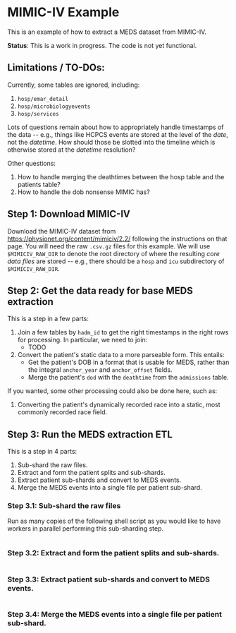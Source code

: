 # MIMIC-IV Example

This is an example of how to extract a MEDS dataset from MIMIC-IV.

**Status**: This is a work in progress. The code is not yet functional.

## Limitations / TO-DOs:

Currently, some tables are ignored, including:

1. `hosp/emar_detail`
2. `hosp/microbiologyevents`
3. `hosp/services`

Lots of questions remain about how to appropriately handle timestamps of the data -- e.g., things like HCPCS
events are stored at the level of the _date_, not the _datetime_. How should those be slotted into the
timeline which is otherwise stored at the _datetime_ resolution?

Other questions:

1. How to handle merging the deathtimes between the hosp table and the patients table?
2. How to handle the dob nonsense MIMIC has?

## Step 1: Download MIMIC-IV

Download the MIMIC-IV dataset from https://physionet.org/content/mimiciv/2.2/ following the instructions on
that page. You will need the raw `.csv.gz` files for this example. We will use `$MIMICIV_RAW_DIR` to denote
the root directory of where the resulting _core data files_ are stored -- e.g., there should be a `hosp` and
`icu` subdirectory of `$MIMICIV_RAW_DIR`.

## Step 2: Get the data ready for base MEDS extraction

This is a step in a few parts:

1. Join a few tables by `hadm_id` to get the right timestamps in the right rows for processing. In
   particular, we need to join:
   - TODO
2. Convert the patient's static data to a more parseable form. This entails:
   - Get the patient's DOB in a format that is usable for MEDS, rather than the integral `anchor_year` and
     `anchor_offset` fields.
   - Merge the patient's `dod` with the `deathtime` from the `admissions` table.

If you wanted, some other processing could also be done here, such as:

1. Converting the patient's dynamically recorded race into a static, most commonly recorded race field.

## Step 3: Run the MEDS extraction ETL

This is a step in 4 parts:

1. Sub-shard the raw files.
2. Extract and form the patient splits and sub-shards.
3. Extract patient sub-shards and convert to MEDS events.
4. Merge the MEDS events into a single file per patient sub-shard.

### Step 3.1: Sub-shard the raw files

Run as many copies of the following shell script as you would like to have workers in parallel performing this
sub-sharding step.

```bash
```

### Step 3.2: Extract and form the patient splits and sub-shards.

```bash
```

### Step 3.3: Extract patient sub-shards and convert to MEDS events.

```bash
```

### Step 3.4: Merge the MEDS events into a single file per patient sub-shard.

```bash
```
